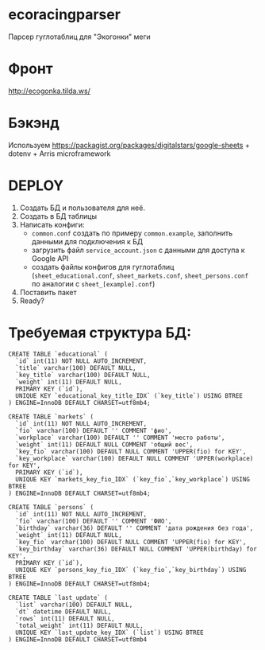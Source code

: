 # ecoracingparser
Парсер гуглотаблиц для "Экогонки" меги


# Фронт

http://ecogonka.tilda.ws/


# Бэкэнд

Используем 
https://packagist.org/packages/digitalstars/google-sheets + dotenv + Arris microframework 

# DEPLOY

1. Создать БД и пользователя для неё.
2. Создать в БД таблицы
3. Написать конфиги:
    - `common.conf` создать по примеру `common.example`, заполнить данными для подключения к БД
    - загрузить файл `service_account.json` с данными для доступа к Google API
    - создать файлы конфигов для гуглотаблиц (`sheet_educational.conf`, `sheet_markets.conf`, `sheet_persons.conf` по аналогии с `sheet_[example].conf`)
4. Поставить пакет
5. Ready?
 

# Требуемая структура БД:

```
CREATE TABLE `educational` (
  `id` int(11) NOT NULL AUTO_INCREMENT,
  `title` varchar(100) DEFAULT NULL,
  `key_title` varchar(100) DEFAULT NULL,
  `weight` int(11) DEFAULT NULL,
  PRIMARY KEY (`id`),
  UNIQUE KEY `educational_key_title_IDX` (`key_title`) USING BTREE
) ENGINE=InnoDB DEFAULT CHARSET=utf8mb4;

CREATE TABLE `markets` (
  `id` int(11) NOT NULL AUTO_INCREMENT,
  `fio` varchar(100) DEFAULT '' COMMENT 'фио',
  `workplace` varchar(100) DEFAULT '' COMMENT 'место работы',
  `weight` int(11) DEFAULT NULL COMMENT 'общий вес',
  `key_fio` varchar(100) DEFAULT NULL COMMENT 'UPPER(fio) for KEY',
  `key_workplace` varchar(100) DEFAULT NULL COMMENT 'UPPER(workplace) for KEY',
  PRIMARY KEY (`id`),
  UNIQUE KEY `markets_key_fio_IDX` (`key_fio`,`key_workplace`) USING BTREE
) ENGINE=InnoDB DEFAULT CHARSET=utf8mb4;

CREATE TABLE `persons` (
  `id` int(11) NOT NULL AUTO_INCREMENT,
  `fio` varchar(100) DEFAULT '' COMMENT 'ФИО',
  `birthday` varchar(36) DEFAULT '' COMMENT 'дата рождения без года',
  `weight` int(11) DEFAULT NULL,
  `key_fio` varchar(100) DEFAULT NULL COMMENT 'UPPER(fio) for KEY',
  `key_birthday` varchar(36) DEFAULT NULL COMMENT 'UPPER(birthday) for KEY',
  PRIMARY KEY (`id`),
  UNIQUE KEY `persons_key_fio_IDX` (`key_fio`,`key_birthday`) USING BTREE
) ENGINE=InnoDB DEFAULT CHARSET=utf8mb4;

CREATE TABLE `last_update` (
  `list` varchar(100) DEFAULT NULL,
  `dt` datetime DEFAULT NULL,
  `rows` int(11) DEFAULT NULL,
  `total_weight` int(11) DEFAULT NULL,
  UNIQUE KEY `last_update_key_IDX` (`list`) USING BTREE
) ENGINE=InnoDB DEFAULT CHARSET=utf8mb4

```






